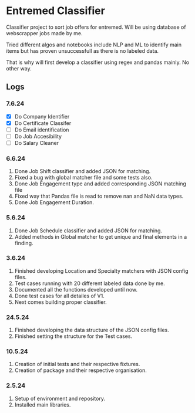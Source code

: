 # Entremed Classifier

Classifier project to sort job offers for entremed. Will be using database of
webscrapper jobs made by me.

Tried different algos and notebooks include NLP and ML to identify main
items but has proven unsuccessfull as there is no labeled data.

That is why will first develop a classifier using regex and pandas mainly.
No other way.

## Logs

### 7.6.24
- [X] Do Company Identifier
- [X] Do Certificate Classifer
- [ ] Do Email identification
- [ ] Do Job Accesibility
- [ ] Do Salary Cleaner

### 6.6.24
1. Done Job Shift classifier and added JSON for matching.
2. Fixed a bug with global matcher file and some tests also.
3. Done Job Engagement type and added corresponding JSON matching file
4. Fixed way that Pandas file is read to remove nan and NaN data types.
5. Done Job Engagement Duration.

### 5.6.24
1. Done Job Schedule classifier and added JSON for matching.
2. Added methods in Global matcher to get unique and final elements in a finding.

### 3.6.24
1. Finished developing Location and Specialty matchers with JSON config files.
2. Test cases running with 20 different labeled data done by me.
3. Documented all the functions developed until now.
4. Done test cases for all detailes of V1.
5. Next comes building proper classifier.

### 24.5.24

1. Finished developing the data structure of the JSON config files.
2. Finished setting the structure for the Test cases.

### 10.5.24

1. Creation of initial tests and their respective fixtures.
2. Creation of package and their respective organisation.

### 2.5.24

1. Setup of environment and repository.
2. Installed main libraries.
